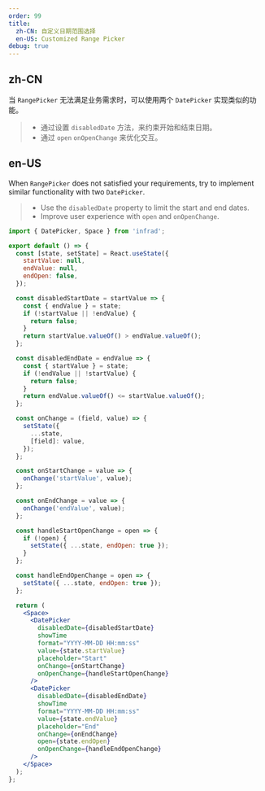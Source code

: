 ```yaml
---
order: 99
title:
  zh-CN: 自定义日期范围选择
  en-US: Customized Range Picker
debug: true
---
```


## zh-CN

当 `RangePicker` 无法满足业务需求时，可以使用两个 `DatePicker` 实现类似的功能。

> - 通过设置 `disabledDate` 方法，来约束开始和结束日期。
> - 通过 `open` `onOpenChange` 来优化交互。

## en-US

When `RangePicker` does not satisfied your requirements, try to implement similar functionality with two `DatePicker`.

> - Use the `disabledDate` property to limit the start and end dates.
> - Improve user experience with `open` and `onOpenChange`.

```jsx
import { DatePicker, Space } from 'infrad';

export default () => {
  const [state, setState] = React.useState({
    startValue: null,
    endValue: null,
    endOpen: false,
  });

  const disabledStartDate = startValue => {
    const { endValue } = state;
    if (!startValue || !endValue) {
      return false;
    }
    return startValue.valueOf() > endValue.valueOf();
  };

  const disabledEndDate = endValue => {
    const { startValue } = state;
    if (!endValue || !startValue) {
      return false;
    }
    return endValue.valueOf() <= startValue.valueOf();
  };

  const onChange = (field, value) => {
    setState({
      ...state,
      [field]: value,
    });
  };

  const onStartChange = value => {
    onChange('startValue', value);
  };

  const onEndChange = value => {
    onChange('endValue', value);
  };

  const handleStartOpenChange = open => {
    if (!open) {
      setState({ ...state, endOpen: true });
    }
  };

  const handleEndOpenChange = open => {
    setState({ ...state, endOpen: true });
  };

  return (
    <Space>
      <DatePicker
        disabledDate={disabledStartDate}
        showTime
        format="YYYY-MM-DD HH:mm:ss"
        value={state.startValue}
        placeholder="Start"
        onChange={onStartChange}
        onOpenChange={handleStartOpenChange}
      />
      <DatePicker
        disabledDate={disabledEndDate}
        showTime
        format="YYYY-MM-DD HH:mm:ss"
        value={state.endValue}
        placeholder="End"
        onChange={onEndChange}
        open={state.endOpen}
        onOpenChange={handleEndOpenChange}
      />
    </Space>
  );
};
```
